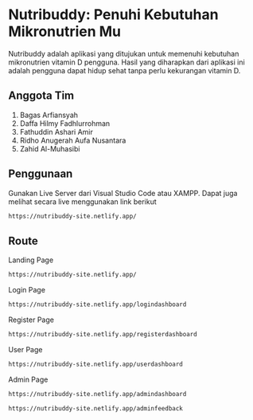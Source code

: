 # Nutribuddy: Penuhi Kebutuhan Mikronutrien Mu

Nutribuddy adalah aplikasi yang ditujukan untuk memenuhi kebutuhan mikronutrien vitamin D pengguna. Hasil yang diharapkan dari aplikasi ini adalah pengguna dapat hidup sehat tanpa perlu kekurangan vitamin D.

## Anggota Tim
1. Bagas Arfiansyah 
2. Daffa Hilmy Fadhlurrohman 
3. Fathuddin Ashari Amir 
4. Ridho Anugerah Aufa Nusantara
5. Zahid Al-Muhasibi

## Penggunaan

Gunakan Live Server dari Visual Studio Code atau XAMPP. Dapat juga melihat secara live menggunakan link berikut


```bash
https://nutribuddy-site.netlify.app/
```

## Route

Landing Page
```bash
https://nutribuddy-site.netlify.app/
```
Login Page
```bash
https://nutribuddy-site.netlify.app/logindashboard
```
Register Page
```bash
https://nutribuddy-site.netlify.app/registerdashboard
```
User Page 
```bash
https://nutribuddy-site.netlify.app/userdashboard
```
Admin Page
```bash
https://nutribuddy-site.netlify.app/admindashboard

https://nutribuddy-site.netlify.app/adminfeedback
```